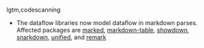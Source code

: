 lgtm,codescanning
* The dataflow libraries now model dataflow in markdown parses.
  Affected packages are
    [marked](https://npmjs.com/package/marked), 
    [markdown-table](https://npmjs.com/package/markdown-table), 
    [showdown](https://npmjs.com/package/showdown), 
    [snarkdown](https://npmjs.com/package/snarkdown), 
    [unified](https://npmjs.com/package/unified), and
    [remark](https://npmjs.com/package/remark)
